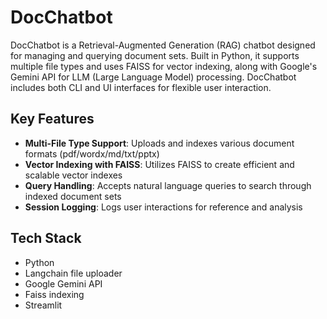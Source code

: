 # DocChatbot

DocChatbot is a Retrieval-Augmented Generation (RAG) chatbot designed for managing and querying document sets. Built in Python, it supports multiple file types and uses FAISS for vector indexing, along with Google's Gemini API for LLM (Large Language Model) processing. DocChatbot includes both CLI and UI interfaces for flexible user interaction.

## Key Features

- **Multi-File Type Support**: Uploads and indexes various document formats (pdf/wordx/md/txt/pptx)
- **Vector Indexing with FAISS**: Utilizes FAISS to create efficient and scalable vector indexes
- **Query Handling**: Accepts natural language queries to search through indexed document sets
- **Session Logging**: Logs user interactions for reference and analysis

## Tech Stack

- Python
- Langchain file uploader
- Google Gemini API
- Faiss indexing
- Streamlit 